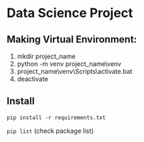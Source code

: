# Data Science Project

## Making Virtual Environment:

1. mkdir project_name
2. python -m venv project_name\venv
3. project_name\venv\Scripts\activate.bat
4. deactivate

## Install

`pip install -r requirements.txt`

`pip list` (check package list)
